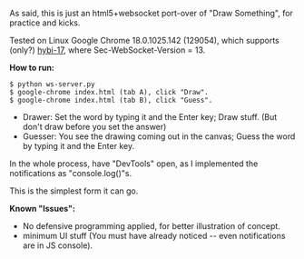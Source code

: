 As said, this is just an html5+websocket port-over of "Draw Something", for practice and kicks.

Tested on Linux Google Chrome 18.0.1025.142 (129054), which supports (only?)
[hybi-17](http://tools.ietf.org/html/draft-ietf-hybi-thewebsocketprotocol-17), where Sec-WebSocket-Version = 13.

**How to run:**

<pre><code>$ python ws-server.py
$ google-chrome index.html (tab A), click "Draw".
$ google-chrome index.html (tab B), click "Guess".
</code></pre>

* Drawer: Set the word by typing it and the Enter key; Draw stuff. (But don't draw before you set the answer) <br />
* Guesser: You see the drawing coming out in the canvas; Guess the word by typing it and the Enter key.

In the whole process, have "DevTools" open, as I implemented the notifications as "console.log()"s.

This is the simplest form it can go.

**Known "Issues":**

* No defensive programming applied, for better illustration of concept.
* minimum UI stuff (You must have already noticed -- even notifications are in JS console).
